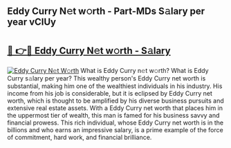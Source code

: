## Eddy Curry N𝚎t w𝚘rth - Part-MDs S𝚊lary per year vCIUy

# <h2><a href="http://gc52e6o.nevu.top/?p=Eddy+Curry">🔗 👉🔴 Eddy Curry N𝚎t w𝚘rth - S𝚊lary</a></h2>

[![Eddy Curry N𝚎t W𝚘rth](https://i.imgur.com/Oavwk0R.jpeg)](http://gc52e6o.nevu.top/?p=Eddy+Curry)
What is Eddy Curry n𝚎t w𝚘rth? What is Eddy Curry s𝚊lary per year?
This wealthy person's Eddy Curry net worth is substantial, making him one of the wealthiest individuals in his industry. His income from his job is considerable, but it is eclipsed by Eddy Curry net worth, which is thought to be amplified by his diverse business pursuits and extensive real estate assets. With a Eddy Curry net worth that places him in the uppermost tier of wealth, this man is famed for his business savvy and financial prowess. This rich individual, whose Eddy Curry net worth is in the billions and who earns an impressive salary, is a prime example of the force of commitment, hard work, and financial brilliance.
